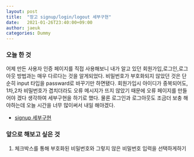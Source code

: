 ```yaml
---
layout: post
title:  "장고 signup/login/logout 세부구현"
date:   2021-01-26T23:40:00+09:00
author: jaeuk
categories: Dummy
---
```


### **오늘 한 것**
어제 만든 사용자 인증 페이지를 직접 사용해보니 내가 알고 있던 회원가입,로그인,로그아웃 방법과는 매우 다르다는 것을 알게되었다.
비밀번호가 부호화되지 않았던 것은 단순히 input 타입을 passward로 바꾸기만 하면됐다.
회원가입시 아이디가 중복되어도, 1차,2차 비밀번호가 겹치더라도 오류 메시지가 뜨지 않았기 때문에 오류 페이지를 만들어야 겠다 생각하여 세부구현을 하기로 했다. 물론 로그인과 로그아웃도 조금더 보충 해야하는데 오늘 시간을 너무 많이써서 내일 해야겠다.

- [signup 세부구현](https://nyanguk.tistory.com/28)

### **앞으로 해보고 싶은 것**
1. 체크박스를 통해 부호화된 비밀번호와 그렇지 않은 비밀번호 입력을 선택하게하기
